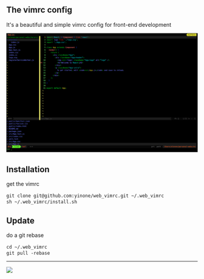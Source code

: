 ## The vimrc config
It's a beautiful and simple vimrc config for front-end development

![](vim.png)

## Installation
get the vimrc

    git clone git@github.com:yinone/web_vimrc.git ~/.web_vimrc
    sh ~/.web_vimrc/install.sh

## Update
    
do a git rebase

    cd ~/.web_vimrc
    git pull -rebase

---
![](https://dl.dropboxusercontent.com/s/blyjx1sh5ncdpqo/vi.png?dl=0)

